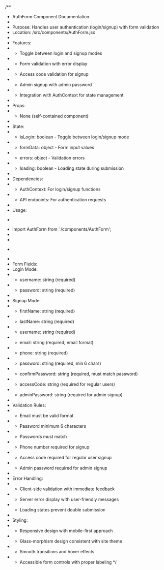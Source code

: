/**
 * AuthForm Component Documentation
 * 
 * Purpose: Handles user authentication (login/signup) with form validation
 * Location: /src/components/AuthForm.jsx
 * 
 * Features:
 * - Toggle between login and signup modes
 * - Form validation with error display
 * - Access code validation for signup
 * - Admin signup with admin password
 * - Integration with AuthContext for state management
 * 
 * Props:
 * - None (self-contained component)
 * 
 * State:
 * - isLogin: boolean - Toggle between login/signup mode
 * - formData: object - Form input values
 * - errors: object - Validation errors
 * - loading: boolean - Loading state during submission
 * 
 * Dependencies:
 * - AuthContext: For login/signup functions
 * - API endpoints: For authentication requests
 * 
 * Usage:
 * ```jsx
 * import AuthForm from './components/AuthForm';
 * 
 * <AuthForm />
 * ```
 * 
 * Form Fields:
 * Login Mode:
 * - username: string (required)
 * - password: string (required)
 * 
 * Signup Mode:
 * - firstName: string (required)
 * - lastName: string (required)
 * - username: string (required)
 * - email: string (required, email format)
 * - phone: string (required)
 * - password: string (required, min 6 chars)
 * - confirmPassword: string (required, must match password)
 * - accessCode: string (required for regular users)
 * - adminPassword: string (required for admin signup)
 * 
 * Validation Rules:
 * - Email must be valid format
 * - Password minimum 6 characters
 * - Passwords must match
 * - Phone number required for signup
 * - Access code required for regular user signup
 * - Admin password required for admin signup
 * 
 * Error Handling:
 * - Client-side validation with immediate feedback
 * - Server error display with user-friendly messages
 * - Loading states prevent double submission
 * 
 * Styling:
 * - Responsive design with mobile-first approach
 * - Glass-morphism design consistent with site theme
 * - Smooth transitions and hover effects
 * - Accessible form controls with proper labeling
 */
